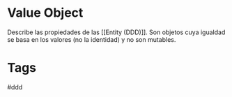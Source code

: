 # Value Object
Describe las propiedades de las [[Entity (DDD)]]. Son objetos cuya igualdad se basa en los valores (no la identidad) y no son mutables.

# Tags
#ddd
